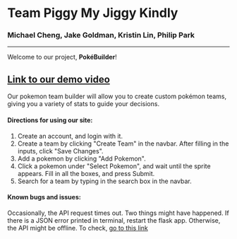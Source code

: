 # Team Piggy My Jiggy Kindly  
### Michael Cheng, Jake Goldman, Kristin Lin, Philip Park
---
Welcome to our project, __PokéBuilder__!

[<h2>Link to our demo video</h2>](https://www.youtube.com) 

Our pokemon team builder will allow you to create custom pokémon teams, giving you a variety of stats to guide your decisions.  

#### Directions for using our site:  
1. Create an account, and login with it.  
2. Create a team by clicking "Create Team" in the navbar. After filling in the inputs, click "Save Changes".
3. Add a pokemon by clicking "Add Pokemon".
4. Click a pokemon under "Select Pokemon", and wait until the sprite appears. Fill in all the boxes, and press Submit.
4. Search for a team by typing in the search box in the navbar.  

#### Known bugs and issues:
Occasionally, the API request times out. Two things might have happened. If there is a JSON error printed in terminal, restart the flask app. Otherwise, the API might be offline. To check, [go to this link](https://pokeapi.co/)
  
